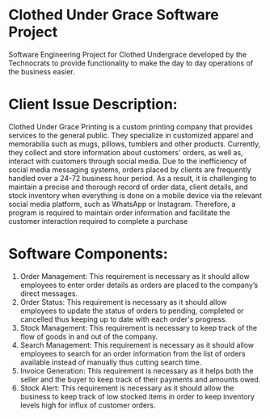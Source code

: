 # Clothed Under Grace Software Project
 Software Engineering Project for Clothed Undergrace developed by the Technocrats to provide functionality to make the day to day operations of the business easier.

# Client Issue Description: 
Clothed Under Grace Printing is a custom printing company that provides services to the general public. They specialize in customized apparel and memorabilia such as  mugs, pillows, tumblers and other products. Currently, they collect and store information about customers' orders, as well as, interact with customers  through social media.
	Due to the inefficiency of social media messaging systems, orders placed by clients are frequently handled over a 24-72 business hour period. As a result, it is challenging to maintain a precise and thorough record of order data, client details, and stock inventory when everything is done on a mobile device via the relevant social media platform, such as WhatsApp or Instagram. Therefore, a program is required to maintain order information and facilitate the customer interaction required to complete a purchase

# Software Components:
1. Order Management: This requirement is necessary as it should allow employees to enter order details as orders are placed to the company’s direct messages.
2. Order Status: This requirement is necessary as it should allow employees to update the status of orders to pending, completed or cancelled thus keeping up to date with each order's progress.
3. Stock Management: This requirement is necessary to keep track of the flow of goods in and out of the company.
4. Search Management:  This requirement is necessary as it should allow employees to search for an order information from the list of orders available instead of manually thus cutting search time.
5. Invoice Generation: This requirement is necessary as it helps both the seller and the buyer to keep track of their payments and amounts owed. 
6. Stock Alert: This requirement is necessary as it should allow the business to keep track of low stocked items in order to keep inventory levels high for influx of customer orders. 
